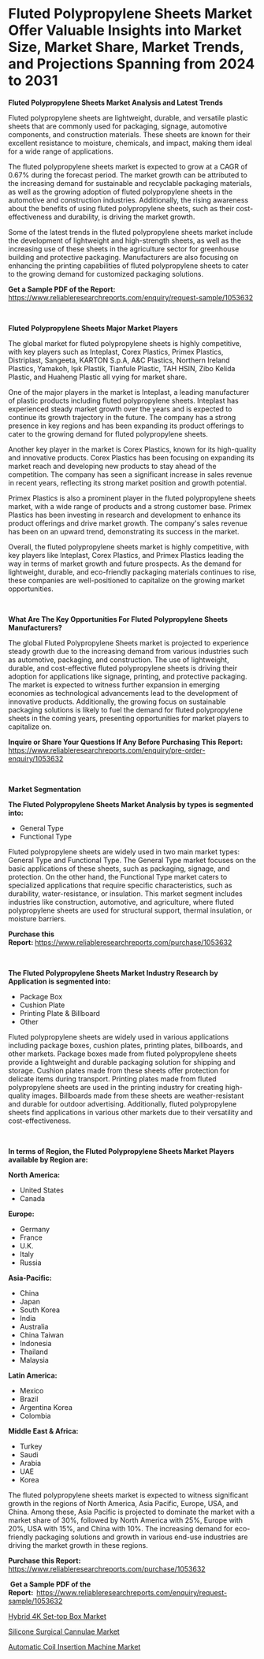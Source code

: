 <p><h1>Fluted Polypropylene Sheets Market Offer Valuable Insights into Market Size, Market Share, Market Trends, and Projections Spanning from 2024 to 2031</h1></p><p><strong>Fluted Polypropylene Sheets Market Analysis and Latest Trends</strong></p>
<p><p>Fluted polypropylene sheets are lightweight, durable, and versatile plastic sheets that are commonly used for packaging, signage, automotive components, and construction materials. These sheets are known for their excellent resistance to moisture, chemicals, and impact, making them ideal for a wide range of applications.</p><p>The fluted polypropylene sheets market is expected to grow at a CAGR of 0.67% during the forecast period. The market growth can be attributed to the increasing demand for sustainable and recyclable packaging materials, as well as the growing adoption of fluted polypropylene sheets in the automotive and construction industries. Additionally, the rising awareness about the benefits of using fluted polypropylene sheets, such as their cost-effectiveness and durability, is driving the market growth.</p><p>Some of the latest trends in the fluted polypropylene sheets market include the development of lightweight and high-strength sheets, as well as the increasing use of these sheets in the agriculture sector for greenhouse building and protective packaging. Manufacturers are also focusing on enhancing the printing capabilities of fluted polypropylene sheets to cater to the growing demand for customized packaging solutions.</p></p>
<p><strong>Get a Sample PDF of the Report:&nbsp;</strong> <a href="https://www.reliableresearchreports.com/enquiry/request-sample/1053632">https://www.reliableresearchreports.com/enquiry/request-sample/1053632</a></p>
<p>&nbsp;</p>
<p><strong>Fluted Polypropylene Sheets Major Market Players</strong></p>
<p><p>The global market for fluted polypropylene sheets is highly competitive, with key players such as Inteplast, Corex Plastics, Primex Plastics, Distriplast, Sangeeta, KARTON S.p.A, A&C Plastics, Northern Ireland Plastics, Yamakoh, Işık Plastik, Tianfule Plastic, TAH HSIN, Zibo Kelida Plastic, and Huaheng Plastic all vying for market share.</p><p>One of the major players in the market is Inteplast, a leading manufacturer of plastic products including fluted polypropylene sheets. Inteplast has experienced steady market growth over the years and is expected to continue its growth trajectory in the future. The company has a strong presence in key regions and has been expanding its product offerings to cater to the growing demand for fluted polypropylene sheets.</p><p>Another key player in the market is Corex Plastics, known for its high-quality and innovative products. Corex Plastics has been focusing on expanding its market reach and developing new products to stay ahead of the competition. The company has seen a significant increase in sales revenue in recent years, reflecting its strong market position and growth potential.</p><p>Primex Plastics is also a prominent player in the fluted polypropylene sheets market, with a wide range of products and a strong customer base. Primex Plastics has been investing in research and development to enhance its product offerings and drive market growth. The company's sales revenue has been on an upward trend, demonstrating its success in the market.</p><p>Overall, the fluted polypropylene sheets market is highly competitive, with key players like Inteplast, Corex Plastics, and Primex Plastics leading the way in terms of market growth and future prospects. As the demand for lightweight, durable, and eco-friendly packaging materials continues to rise, these companies are well-positioned to capitalize on the growing market opportunities.</p></p>
<p>&nbsp;</p>
<p><strong>What Are The Key Opportunities For Fluted Polypropylene Sheets Manufacturers?</strong></p>
<p><p>The global Fluted Polypropylene Sheets market is projected to experience steady growth due to the increasing demand from various industries such as automotive, packaging, and construction. The use of lightweight, durable, and cost-effective fluted polypropylene sheets is driving their adoption for applications like signage, printing, and protective packaging. The market is expected to witness further expansion in emerging economies as technological advancements lead to the development of innovative products. Additionally, the growing focus on sustainable packaging solutions is likely to fuel the demand for fluted polypropylene sheets in the coming years, presenting opportunities for market players to capitalize on.</p></p>
<p><strong>Inquire or Share Your Questions If Any Before Purchasing This Report:</strong> <a href="https://www.reliableresearchreports.com/enquiry/pre-order-enquiry/1053632">https://www.reliableresearchreports.com/enquiry/pre-order-enquiry/1053632</a></p>
<p>&nbsp;</p>
<p><strong>Market Segmentation</strong></p>
<p><strong>The Fluted Polypropylene Sheets Market Analysis by types is segmented into:</strong></p>
<p><ul><li>General Type</li><li>Functional Type</li></ul></p>
<p><p>Fluted polypropylene sheets are widely used in two main market types: General Type and Functional Type. The General Type market focuses on the basic applications of these sheets, such as packaging, signage, and protection. On the other hand, the Functional Type market caters to specialized applications that require specific characteristics, such as durability, water-resistance, or insulation. This market segment includes industries like construction, automotive, and agriculture, where fluted polypropylene sheets are used for structural support, thermal insulation, or moisture barriers.</p></p>
<p><strong>Purchase this Report:&nbsp;</strong><a href="https://www.reliableresearchreports.com/purchase/1053632">https://www.reliableresearchreports.com/purchase/1053632</a></p>
<p>&nbsp;</p>
<p><strong>The Fluted Polypropylene Sheets Market Industry Research by Application is segmented into:</strong></p>
<p><ul><li>Package Box</li><li>Cushion Plate</li><li>Printing Plate & Billboard</li><li>Other</li></ul></p>
<p><p>Fluted polypropylene sheets are widely used in various applications including package boxes, cushion plates, printing plates, billboards, and other markets. Package boxes made from fluted polypropylene sheets provide a lightweight and durable packaging solution for shipping and storage. Cushion plates made from these sheets offer protection for delicate items during transport. Printing plates made from fluted polypropylene sheets are used in the printing industry for creating high-quality images. Billboards made from these sheets are weather-resistant and durable for outdoor advertising. Additionally, fluted polypropylene sheets find applications in various other markets due to their versatility and cost-effectiveness.</p></p>
<p>&nbsp;</p>
<p><strong>In terms of Region, the Fluted Polypropylene Sheets Market Players available by Region are:</strong></p>
<p>
    <p> <strong> North America: </strong>
        <ul>
            <li>United States</li>
            <li>Canada</li>
        </ul>
        </p> 
    <p> <strong> Europe: </strong>
        <ul>
            <li>Germany</li>
            <li>France</li>
            <li>U.K.</li>
            <li>Italy</li>
            <li>Russia</li>
        </ul>
        </p> 
    <p> <strong> Asia-Pacific: </strong>
        <ul>
            <li>China</li>
            <li>Japan</li>
            <li>South Korea</li>
            <li>India</li>
            <li>Australia</li>
            <li>China Taiwan</li>
            <li>Indonesia</li>
            <li>Thailand</li>
            <li>Malaysia</li>
        </ul>
        </p> 
    <p> <strong> Latin America: </strong>
        <ul>
            <li>Mexico</li>
            <li>Brazil</li>
            <li>Argentina Korea</li>
            <li>Colombia</li>
        </ul>
        </p> 
    <p> <strong> Middle East & Africa: </strong>
        <ul>
            <li>Turkey</li>
            <li>Saudi</li>
            <li>Arabia</li>
            <li>UAE</li>
            <li>Korea</li>
        </ul>
    </p>
    </p>
<p><p>The fluted polypropylene sheets market is expected to witness significant growth in the regions of North America, Asia Pacific, Europe, USA, and China. Among these, Asia Pacific is projected to dominate the market with a market share of 30%, followed by North America with 25%, Europe with 20%, USA with 15%, and China with 10%. The increasing demand for eco-friendly packaging solutions and growth in various end-use industries are driving the market growth in these regions.</p></p>
<p><strong>Purchase this Report: </strong><a href="https://www.reliableresearchreports.com/purchase/1053632">https://www.reliableresearchreports.com/purchase/1053632</a></p>
<p>&nbsp;<strong>Get a Sample PDF of the Report:&nbsp;&nbsp;</strong><a href="https://www.reliableresearchreports.com/enquiry/request-sample/1053632">https://www.reliableresearchreports.com/enquiry/request-sample/1053632</a></p>
<p><strong></strong></p>
<p><p><a href="https://view.publitas.com/reportprime-1/hybrid-4k-set-top-box-market-size-reflecting-a-forecast-till-2030-market-by-type-by-application-and-by-geography/">Hybrid 4K Set-top Box Market</a></p><p><a href="https://view.publitas.com/reportprime-1/silicone-surgical-cannulae-market-provides-a-comprehensive-analysis-including-a-macro-overview-of-the-market-as-well-as-micro-details-such-as-market-size-and-competitive-landscape/">Silicone Surgical Cannulae Market</a></p><p><a href="https://view.publitas.com/reportprime-1/automatic-coil-insertion-machine-market-size-market-trends-and-growth-outlook-forecasted-for-period-from-2023-to-2030/">Automatic Coil Insertion Machine Market</a></p></p>